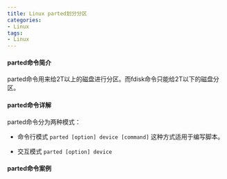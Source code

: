 ```yaml
---
title: Linux parted划分分区
categories:
- Linux
tags:
- Linux
---
```


#### parted命令简介

parted命令用来给2T以上的磁盘进行分区。而fdisk命令只能给2T以下的磁盘分区。

#### parted命令详解

parted命令分为两种模式：

- 命令行模式 `parted [option] device [command]` 
这种方式适用于编写脚本。

- 交互模式 `parted [option] device`


#### parted命令案例